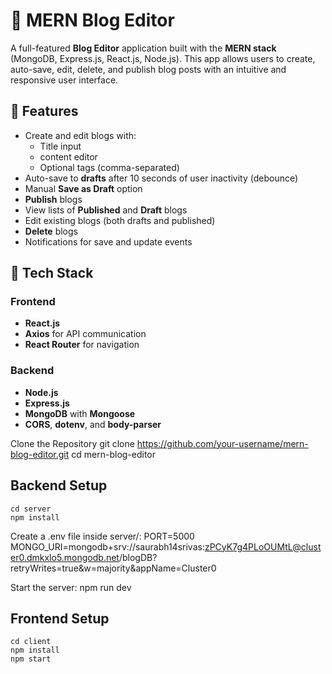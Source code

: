 # 📝 MERN Blog Editor

A full-featured **Blog Editor** application built with the **MERN stack** (MongoDB, Express.js, React.js, Node.js). This app allows users to create, auto-save, edit, delete, and publish blog posts with an intuitive and responsive user interface.

## 🚀 Features

- Create and edit blogs with:
  - Title input
  - content editor
  - Optional tags (comma-separated)
- Auto-save to **drafts** after 10 seconds of user inactivity (debounce)
- Manual **Save as Draft** option
- **Publish** blogs
- View lists of **Published** and **Draft** blogs
- Edit existing blogs (both drafts and published)
- **Delete** blogs
- Notifications for save and update events

## 🧰 Tech Stack

### Frontend
- **React.js**
- **Axios** for API communication
- **React Router** for navigation

### Backend
- **Node.js**
- **Express.js**
- **MongoDB** with **Mongoose**
- **CORS**, **dotenv**, and **body-parser**

Clone the Repository
    git clone https://github.com/your-username/mern-blog-editor.git
    cd mern-blog-editor

## Backend Setup
    cd server
    npm install

   Create a .env file inside server/:
       PORT=5000
       MONGO_URI=mongodb+srv://saurabh14srivas:zPCyK7g4PLoOUMtL@cluster0.dmkxlo5.mongodb.net/blogDB?retryWrites=true&w=majority&appName=Cluster0

   Start the server:
       npm run dev
       
## Frontend Setup
    cd client
    npm install
    npm start







